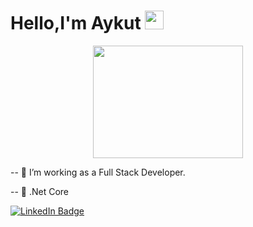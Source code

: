 


<h1>
  Hello,I'm Aykut
  <img src="https://media.giphy.com/media/hvRJCLFzcasrR4ia7z/giphy.gif" width="30px"/>
</h1>
<div id="header" align="center">
  <img src="https://media.giphy.com/media/bGgsc5mWoryfgKBx1u/giphy.gif" width="240" height="180"/>
</div>

-- 🔭 I’m working as a Full Stack Developer.

-- :seedling: .Net Core
<div id="badges">
  <a href="https://www.linkedin.com/in/aykuttoprak1993/">
    <img src="https://img.shields.io/badge/LinkedIn-blue?style=for-the-badge&logo=linkedin&logoColor=white" alt="LinkedIn Badge"/>
  </a>
</div>
